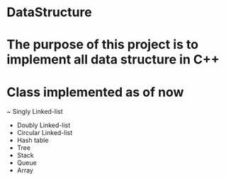 # DataStructure

# The purpose of this project is to implement all data structure in C++
# Class implemented as of now
~ Singly Linked-list
- Doubly Linked-list
- Circular Linked-list
- Hash table
- Tree
- Stack
- Queue
- Array 
